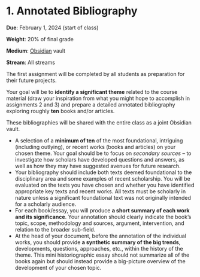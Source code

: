 # 1. Annotated Bibliography

**Due**: February 1, 2024 (start of class)

**Weight**: 20% of final grade

**Medium**: [Obsidian](obsidian-notes.md) vault

**Stream**: All streams

The first assignment will be completed by all students as preparation for their future projects.&#x20;

Your goal will be to **identify a significant theme** related to the course material (draw your inspiration from what you might hope to accomplish in assignments 2 and 3) and prepare a detailed annotated bibliography exploring roughly **ten** books and/or articles.&#x20;

These bibliographies will be shared with the entire class as a joint Obsidian vault.&#x20;

* A selection of a **minimum of ten** of the most foundational, intriguing (including outlying), or recent works (books and articles) on your chosen theme. Your goal should be to focus on _secondary sources_ – to investigate how scholars have developed questions and answers, as well as how they may have suggested avenues for future research.&#x20;
* Your bibliography should include both texts deemed foundational to the disciplinary area and some examples of recent scholarship. You will be evaluated on the texts you have chosen and whether you have identified appropriate key texts and recent works. All texts must be scholarly in nature unless a significant foundational text was not originally intended for a scholarly audience.
* For each book/essay, you will produce **a short summary of each work and its significance**. Your annotation should clearly indicate the book’s topic, scope, methodology and sources, argument, intervention, and relation to the broader sub-field.
* At the head of your document, before the annotation of the individual works, you should provide **a synthetic summary of the big trends**, developments, questions, approaches, etc., within the history of the theme. This mini historiographic essay should not summarize all of the books again but should instead provide a big-picture overview of the development of your chosen topic.

&#x20;
